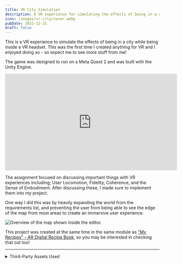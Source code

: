 ```yaml
---
title: VR City Simulation
description: A VR experience for simulating the effects of being in a city while being inside a VR headset.
icon: /images/vr-city/cover.webp
pubDate: 2022-12-31
draft: false
---
```


This is a VR experience to simulate the effects of being in a city while being inside a VR headset. This was the first time I created anything for VR and I enjoyed doing so - so expect me to see more stuff from me!

The game was designed to run on a Meta Quest 2 and was built with the Unity Engine.

<div class="yt-video-container">
<iframe width="560" height="315" src="https://www.youtube-nocookie.com/embed/3yyKTZPOewE" title="YouTube video player" frameborder="0" allow="accelerometer; autoplay; clipboard-write; encrypted-media; gyroscope; picture-in-picture" allowfullscreen></iframe>
</div>

The assignment focused on discussing important things with VR experiences including; User Locomotion, Fidelity, Coherence, and the Sense of Embodiment. After discussing these, I made sure to implement them into my project.

One way I did this was by heavily expanding the world from the requirements list, and preventing the user from being able to see the edge of the map from most areas to create an immersive user experience.

![Overview of the map shown inside the editor.](/images/vr-city/map.webp)

This project was created at the same time in the same module as ["My Recipes" - AR Digital Recipe Book](/portfolio/my-recipes-ar), so you may be interested in checking that out too!

---

<details>
<summary> Third-Party Assets Used </summary>

- OpenXR Plugin by Unity
- Amazon Polly
- Mixamo
- Cartoon Low Poly City Pack Lite by Just Create
- CITY package by 255 pixel studios
- Low poly European City Pack by karboosx
- Playground Low Poly by ArtStudios3d
- Simple City pack plain by 255 pixel studios
- Stylized Vehicles Pack - FREE by Alex Lenk
- Free Stylized Skybox by Yuki2022
- We Shop Song (Lud and Schlatts Musical Emporium) by Philip Milman
- freesound.org
    - footsteps mulch rocks city park by pawsound
    - busy city 04 by rucisko
    - Car Engine: Maserati GranTurismo Switch to Sport Mode and Launch by myeclecticself
    - MITSUBISHI IMIEV electric car HORN LONG by jakobthiesen
    - SFX Car Engine Outside Idle by GiocoSound
    - car horn by keweldog
    - Bird - Pajaro 4 by Lunevix

</details>